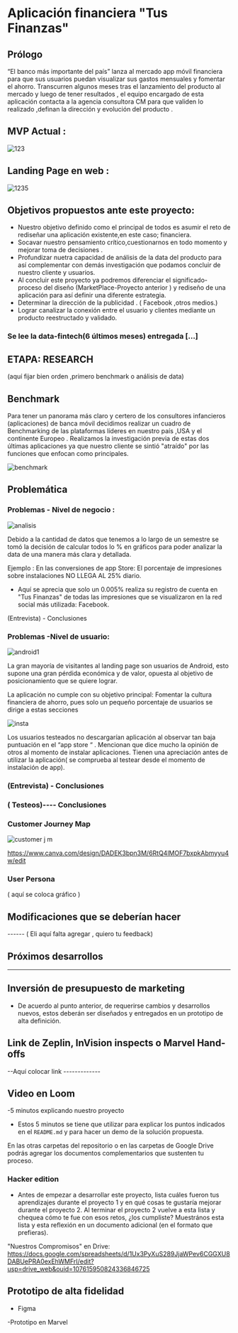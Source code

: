 # Aplicación financiera "Tus Finanzas"

## Prólogo 
 “El banco más importante del país” lanza  al mercado app móvil financiera  para que sus usuarios puedan visualizar sus gastos mensuales y fomentar el ahorro.
 Transcurren algunos meses tras el lanzamiento del producto al mercado y  luego de tener resultados , el equipo encargado de esta aplicación contacta a la agencia consultora CM para que validen lo realizado ,definan la dirección y evolución del producto . 


## MVP Actual :
![123](https://user-images.githubusercontent.com/30779762/45948437-9be4fe00-bfbd-11e8-942b-659435b80c34.jpg) 

## Landing Page en web :
![1235](https://user-images.githubusercontent.com/30779762/45948439-9d162b00-bfbd-11e8-99d9-fc0998a1747b.jpg)

## Objetivos propuestos ante este proyecto: 
* Nuestro objetivo definido como el principal de todos es asumir el reto de rediseñar una aplicación existente,en este caso; financiera.
* Socavar nuestro pensamiento crítico,cuestionarnos en todo momento  y  mejorar toma de decisiones .
* Profundizar nuetra capacidad de  análisis  de la data del producto para así complementar con demás investigación que podamos concluir de nuestro cliente y usuarios. 
* Al concluir este proyecto ya podremos diferenciar el significado-proceso del  diseño (MarketPlace-Proyecto anterior )  y rediseño de una aplicación  para así definir  una diferente estrategia.
* Determinar la  dirección de la publicidad . ( Facebook ,otros medios.)
* Lograr canalizar la conexión entre el usuario y clientes mediante un producto reestructado y validado.

### Se lee la  data-fintech(6 últimos meses) entregada  [...]
## ETAPA:  RESEARCH 
(aquí fijar bien orden ,primero benchmark o análisis de data)

## Benchmark 
Para tener un panorama más claro y certero de los consultores infancieros  (aplicaciones) de banca móvil decidimos realizar un cuadro de Benchmarking de las plataformas  líderes en nuestro país ,USA y el  continente Europeo . Realizamos la investigación previa de estas dos últimas aplicaciones ya que nuestro cliente se sintió "atraído" por las funciones que enfocan como principales.

![benchmark](https://user-images.githubusercontent.com/30779762/45950781-cedfbf80-bfc6-11e8-94dc-dc50d32158c5.jpg)

## Problemática 

### Problemas - Nivel de negocio :

![analisis](https://user-images.githubusercontent.com/30779762/45951139-fdaa6580-bfc7-11e8-8a47-a89df1101f4b.jpg)

Debido a la cantidad de datos que tenemos a lo largo de un semestre se tomó la decisión de calcular todos lo % en  gráficos para poder analizar la data de una manera más clara y detallada. 

Ejemplo : En las conversiones de app Store: 
El porcentaje de impresiones sobre instalaciones NO LLEGA AL 25% diario. 

* Aquí se aprecia que solo un 0.005% realiza su registro de cuenta en "Tus Finanzas" de todas las impresiones que se visualizaron en la red social más utilizada: Facebook. 

(Entrevista) - Conclusiones 

### Problemas -Nivel de usuario:

![android1](https://user-images.githubusercontent.com/30779762/45951128-f2573a00-bfc7-11e8-8d8d-9ef5d510b6c7.jpg)


La gran mayoría de visitantes al landing page son usuarios de Android, esto supone una gran pérdida económica y de valor, opuesta al objetivo de posicionamiento que se quiere lograr.

La aplicación no cumple con su objetivo principal: Fomentar la cultura financiera de ahorro, pues  solo un pequeño porcentaje de usuarios se dirige a estas secciones 

![insta](https://user-images.githubusercontent.com/30779762/45953268-2550fc00-bfcf-11e8-9d85-96afdb26e098.jpg)

Los usuarios testeados no descargarían  aplicación al observar tan baja puntuación en el “app store “ .  Mencionan que dice mucho la opinión de otros al momento de instalar aplicaciones. Tienen una apreciación antes de utilizar la aplicación( se comprueba al testear desde el momento de instalación de app).


### (Entrevista) - Conclusiones 

### ( Testeos)---- Conclusiones 

### Customer Journey Map 

![customer j m](https://user-images.githubusercontent.com/30779762/45953561-10c13380-bfd0-11e8-993d-27058a8a866e.jpg)

https://www.canva.com/design/DADEK3bpn3M/6RtQ4lMOF7bxpkAbmyyu4w/edit


### User Persona 
 ( aquí se coloca gráfico )









  ## Modificaciones que se deberían hacer
  ------ ( Eli aquí falta agregar , quiero tu feedback)

  ## Próximos desarrollos
  -------

  ## Inversión  de presupuesto de marketing

* De acuerdo al punto anterior, de requerirse cambios y desarrollos nuevos,
  estos deberán ser diseñados y entregados en un prototipo de alta definición.
## Link de Zeplin, InVision inspects o Marvel Hand-offs 


--Aquí colocar link -------------

## Video en Loom 
 -5 minutos explicando nuestro proyecto
* Estos 5 minutos se tiene que utilizar para explicar los puntos indicados en
  el `README.md` y para hacer un demo de la solución propuesta.

En las otras carpetas del repositorio o en las carpetas de Google Drive podrás
agregar los documentos complementarios que sustenten tu proceso.

### Hacker edition



- Antes de empezar a desarrollar este proyecto, lista cuáles fueron tus
  aprendizajes durante el proyecto 1 y en qué cosas te gustaría mejorar durante 
  el proyecto 2. Al terminar el proyecto 2 vuelve a esta lista y chequea cómo te 
  fue con esos retos, ¿los cumpliste? Muestrános esta lista y esta reflexión
  en un documento adicional (en el formato que prefieras).
 
 "Nuestros Compromisos" en Drive: 
 https://docs.google.com/spreadsheets/d/1Ux3PyXuS289JjaWPev6CGGXU8DABUePRA0exEhWMFrI/edit?usp=drive_web&ouid=107615950824336846725

##  Prototipo de alta fidelidad


- Figma 

-Prototipo en Marvel
